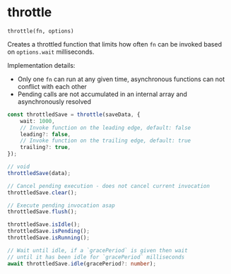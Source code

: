 # throttle

`throttle(fn, options)`

Creates a throttled function that limits how often `fn` can be invoked based on `options.wait` milliseconds.

Implementation details:

- Only one `fn` can run at any given time, asynchronous functions can not conflict with each other
- Pending calls are not accumulated in an internal array and asynchronously resolved

```ts
const throttledSave = throttle(saveData, {
    wait: 1000,
    // Invoke function on the leading edge, default: false
    leading?: false,
    // Invoke function on the trailing edge, default: true
    trailing?: true,
});

// void
throttledSave(data);

// Cancel pending execution - does not cancel current invocation
throttledSave.clear();

// Execute pending invocation asap
throttledSave.flush();

throttledSave.isIdle();
throttledSave.isPending();
throttledSave.isRunning();

// Wait until idle, if a `gracePeriod` is given then wait
// until it has been idle for `gracePeriod` milliseconds
await throttledSave.idle(gracePeriod?: number);
```
